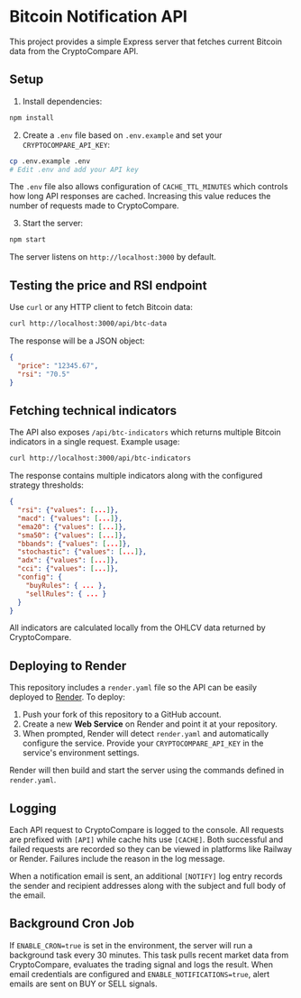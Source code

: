 # Bitcoin Notification API

This project provides a simple Express server that fetches current Bitcoin data from the CryptoCompare API.

## Setup

1. Install dependencies:

```bash
npm install
```

2. Create a `.env` file based on `.env.example` and set your `CRYPTOCOMPARE_API_KEY`:

```bash
cp .env.example .env
# Edit .env and add your API key
```

The `.env` file also allows configuration of `CACHE_TTL_MINUTES` which
controls how long API responses are cached. Increasing this value reduces
the number of requests made to CryptoCompare.

3. Start the server:

```bash
npm start
```

The server listens on `http://localhost:3000` by default.

## Testing the price and RSI endpoint

Use `curl` or any HTTP client to fetch Bitcoin data:

```bash
curl http://localhost:3000/api/btc-data
```

The response will be a JSON object:

```json
{
  "price": "12345.67",
  "rsi": "70.5"
}
```

## Fetching technical indicators

The API also exposes `/api/btc-indicators` which returns multiple Bitcoin indicators in a single request. Example usage:

```bash
curl http://localhost:3000/api/btc-indicators
```

The response contains multiple indicators along with the configured strategy thresholds:

```json
{
  "rsi": {"values": [...]},
  "macd": {"values": [...]},
  "ema20": {"values": [...]},
  "sma50": {"values": [...]},
  "bbands": {"values": [...]},
  "stochastic": {"values": [...]},
  "adx": {"values": [...]},
  "cci": {"values": [...]},
  "config": {
    "buyRules": { ... },
    "sellRules": { ... }
  }
}
```

All indicators are calculated locally from the OHLCV data returned by CryptoCompare.

## Deploying to Render

This repository includes a `render.yaml` file so the API can be easily deployed
to [Render](https://render.com). To deploy:

1. Push your fork of this repository to a GitHub account.
2. Create a new **Web Service** on Render and point it at your repository.
3. When prompted, Render will detect `render.yaml` and automatically configure
   the service. Provide your `CRYPTOCOMPARE_API_KEY` in the service's environment
   settings.

Render will then build and start the server using the commands defined in
`render.yaml`.

## Logging

Each API request to CryptoCompare is logged to the console. All requests are
prefixed with `[API]` while cache hits use `[CACHE]`. Both successful and failed
requests are recorded so they can be viewed in platforms like Railway or
Render. Failures include the reason in the log message.

When a notification email is sent, an additional `[NOTIFY]` log entry records
the sender and recipient addresses along with the subject and full body of the
email.

## Background Cron Job

If `ENABLE_CRON=true` is set in the environment, the server will run a
background task every 30 minutes. This task pulls recent market data from
CryptoCompare, evaluates the trading signal and logs the result. When email
credentials are configured and `ENABLE_NOTIFICATIONS=true`, alert emails are
sent on BUY or SELL signals.
